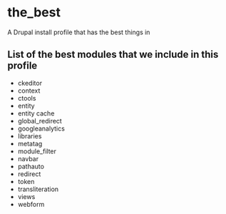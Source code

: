 the_best
========

A Drupal install profile that has the best things in


List of the best modules that we include in this profile
--------------------------------------------------------

- ckeditor
- context
- ctools
- entity
- entity cache
- global_redirect
- googleanalytics
- libraries
- metatag
- module_filter
- navbar
- pathauto
- redirect
- token
- transliteration
- views
- webform
